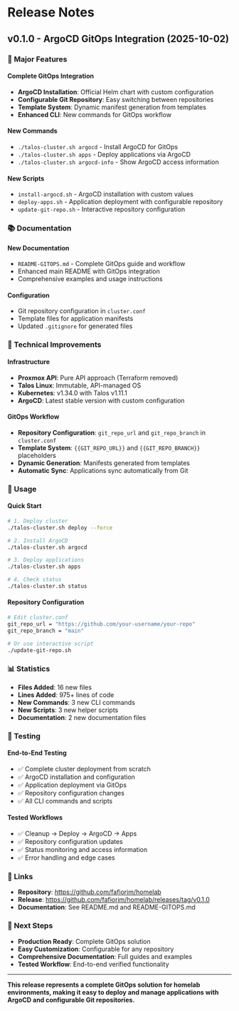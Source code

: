 # Release Notes

## v0.1.0 - ArgoCD GitOps Integration (2025-10-02)

### 🎉 Major Features

#### **Complete GitOps Integration**
- **ArgoCD Installation**: Official Helm chart with custom configuration
- **Configurable Git Repository**: Easy switching between repositories
- **Template System**: Dynamic manifest generation from templates
- **Enhanced CLI**: New commands for GitOps workflow

#### **New Commands**
- `./talos-cluster.sh argocd` - Install ArgoCD for GitOps
- `./talos-cluster.sh apps` - Deploy applications via ArgoCD
- `./talos-cluster.sh argocd-info` - Show ArgoCD access information

#### **New Scripts**
- `install-argocd.sh` - ArgoCD installation with custom values
- `deploy-apps.sh` - Application deployment with configurable repository
- `update-git-repo.sh` - Interactive repository configuration

### 📚 Documentation

#### **New Documentation**
- `README-GITOPS.md` - Complete GitOps guide and workflow
- Enhanced main README with GitOps integration
- Comprehensive examples and usage instructions

#### **Configuration**
- Git repository configuration in `cluster.conf`
- Template files for application manifests
- Updated `.gitignore` for generated files

### 🔧 Technical Improvements

#### **Infrastructure**
- **Proxmox API**: Pure API approach (Terraform removed)
- **Talos Linux**: Immutable, API-managed OS
- **Kubernetes**: v1.34.0 with Talos v1.11.1
- **ArgoCD**: Latest stable version with custom configuration

#### **GitOps Workflow**
- **Repository Configuration**: `git_repo_url` and `git_repo_branch` in `cluster.conf`
- **Template System**: `{{GIT_REPO_URL}}` and `{{GIT_REPO_BRANCH}}` placeholders
- **Dynamic Generation**: Manifests generated from templates
- **Automatic Sync**: Applications sync automatically from Git

### 🚀 Usage

#### **Quick Start**
```bash
# 1. Deploy cluster
./talos-cluster.sh deploy --force

# 2. Install ArgoCD
./talos-cluster.sh argocd

# 3. Deploy applications
./talos-cluster.sh apps

# 4. Check status
./talos-cluster.sh status
```

#### **Repository Configuration**
```bash
# Edit cluster.conf
git_repo_url = "https://github.com/your-username/your-repo"
git_repo_branch = "main"

# Or use interactive script
./update-git-repo.sh
```

### 📊 Statistics

- **Files Added**: 16 new files
- **Lines Added**: 975+ lines of code
- **New Commands**: 3 new CLI commands
- **New Scripts**: 3 new helper scripts
- **Documentation**: 2 new documentation files

### 🧪 Testing

#### **End-to-End Testing**
- ✅ Complete cluster deployment from scratch
- ✅ ArgoCD installation and configuration
- ✅ Application deployment via GitOps
- ✅ Repository configuration changes
- ✅ All CLI commands and scripts

#### **Tested Workflows**
- ✅ Cleanup → Deploy → ArgoCD → Apps
- ✅ Repository configuration updates
- ✅ Status monitoring and access information
- ✅ Error handling and edge cases

### 🔗 Links

- **Repository**: https://github.com/fafiorim/homelab
- **Release**: https://github.com/fafiorim/homelab/releases/tag/v0.1.0
- **Documentation**: See README.md and README-GITOPS.md

### 🎯 Next Steps

- **Production Ready**: Complete GitOps solution
- **Easy Customization**: Configurable for any repository
- **Comprehensive Documentation**: Full guides and examples
- **Tested Workflow**: End-to-end verified functionality

---

**This release represents a complete GitOps solution for homelab environments, making it easy to deploy and manage applications with ArgoCD and configurable Git repositories.**
